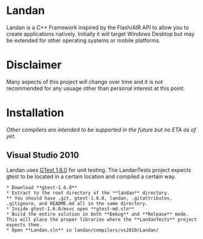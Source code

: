 Landan
======

Landan is a C++ Framework inspired by the Flash/AIR API to allow you to create applications natively. Initially it will target Windows Desktop but may be extended for other operating systems or mobile platforms.

Disclaimer
======

Many aspects of this project will change over time and it is not recommended for any usuage other than personal interest at this point.

Installation
======

_Other compilers are intended to be supported in the future but no ETA as of yet._

Visual Studio 2010
------

Landan uses [GTest 1.6.0](http://code.google.com/p/googletest/) for unit testing. The LandanTests project expects gtest to be located in a certain location and compiled a certain way.

	* Download **gtest-1.6.0**
	* Extract to the root directory of the **landan** directory.
	** You should have .git, gtest-1.6.0, landan, .gitattributes, .gitignore, and README.md all in the same directory.
	* Inside gtest-1.6.0/msvc open **gtest-md.sln**
	* Build the entire solution in both **Debug** and **Release** mode. This will place the proper libraries where the **LandanTests** project expects them.
	* Open **Landan.sln** in landan/compilers/vs2010/Landan/
	
	
